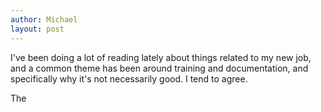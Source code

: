 ```yaml
---
author: Michael
layout: post
---
```



I've been doing a lot of reading lately about things related to my new job, and a common theme has been around training
and documentation, and specifically why it's not necessarily good. I tend to agree.

The
